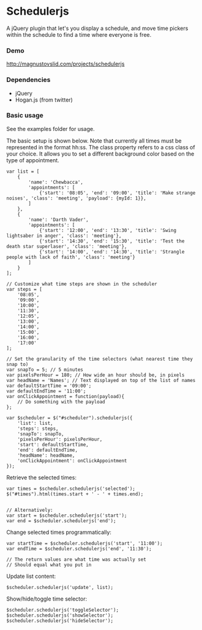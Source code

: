 # Schedulerjs

A jQuery plugin that let's you display a schedule,
and move time pickers within the schedule to find a time where everyone is free.

### Demo
http://magnustovslid.com/projects/schedulerjs

### Dependencies
* jQuery
* Hogan.js (from twitter)

### Basic usage
See the examples folder for usage.

The basic setup is shown below. Note that currently all times must be represented in the format hh:ss.
The class property refers to a css class of your choice. It allows you to set a different background
color based on the type of appointment.

````
var list = [
    {
        'name': 'Chewbacca',
        'appointments': [
            {'start': '08:05', 'end': '09:00', 'title': 'Make strange noises', 'class': 'meeting', 'payload': {myId: 1}},
        ]
    },
    {
        'name': 'Darth Vader',
        'appointments': [
            {'start': '12:00', 'end': '13:30', 'title': 'Swing lightsaber in anger', 'class': 'meeting'},
            {'start': '14:30', 'end': '15:30', 'title': 'Test the death star superlaser', 'class': 'meeting'},
            {'start': '14:00', 'end': '14:30', 'title': 'Strangle people with lack of faith', 'class': 'meeting'}
        ]
    }
];

// Customize what time steps are shown in the scheduler
var steps = [
    '08:05',
    '09:00',
    '10:00',
    '11:30',
    '12:05',
    '13:00',
    '14:00',
    '15:00',
    '16:00',
    '17:00'
];

// Set the granularity of the time selectors (what nearest time they snap to)
var snapTo = 5; // 5 minutes
var pixelsPerHour = 180; // How wide an hour should be, in pixels
var headName = 'Names'; // Text displayed on top of the list of names
var defaultStartTime = '09:00';
var defaultEndTime = '11:00';
var onClickAppointment = function(payload){
    // Do something with the payload
};

var $scheduler = $("#scheduler").schedulerjs({
    'list': list,
    'steps': steps,
    'snapTo': snapTo,
    'pixelsPerHour': pixelsPerHour,
    'start': defaultStartTime,
    'end': defaultEndTime,
    'headName': headName,
    'onClickAppointment': onClickAppointment
});
````

Retrieve the selected times:

````
var times = $scheduler.schedulerjs('selected');
$("#times").html(times.start + ' - ' + times.end);


// Alternatively:
var start = $scheduler.schedulerjs('start');
var end = $scheduler.schedulerjs('end');
````

Change selected times programmatically:

````
var startTime = $scheduler.schedulerjs('start', '11:00');
var endTime = $scheduler.schedulerjs('end', '11:30');

// The return values are what time was actually set
// Should equal what you put in
````

Update list content:

````
$scheduler.schedulerjs('update', list);
````

Show/hide/toggle time selector:

````
$scheduler.schedulerjs('toggleSelector');
$scheduler.schedulerjs('showSelector');
$scheduler.schedulerjs('hideSelector');
````